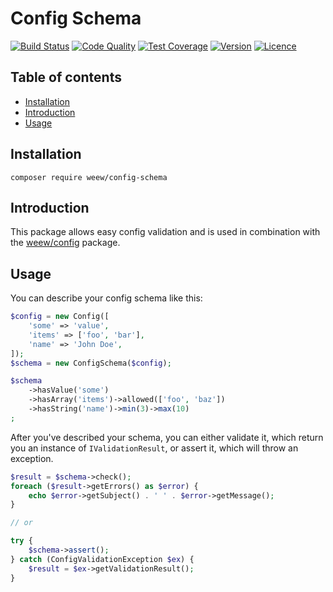 # Config Schema

[![Build Status](https://img.shields.io/travis/weew/config-schema.svg)](https://travis-ci.org/weew/config-schema)
[![Code Quality](https://img.shields.io/scrutinizer/g/weew/config-schema.svg)](https://scrutinizer-ci.com/g/weew/config-schema)
[![Test Coverage](https://img.shields.io/coveralls/weew/config-schema.svg)](https://coveralls.io/github/weew/config-schema)
[![Version](https://img.shields.io/packagist/v/weew/config-schema.svg)](https://packagist.org/packages/weew/config-schema)
[![Licence](https://img.shields.io/packagist/l/weew/config-schema.svg)](https://packagist.org/packages/weew/config-schema)

## Table of contents

- [Installation](#installation)
- [Introduction](#introduction)
- [Usage](#usage)

## Installation

`composer require weew/config-schema`

## Introduction

This package allows easy config validation and is used in combination with the [weew/config](https://github.com/weew/config) package.

## Usage

You can describe your config schema like this:

```php
$config = new Config([
    'some' => 'value',
    'items' => ['foo', 'bar'],
    'name' => 'John Doe',
]);
$schema = new ConfigSchema($config);

$schema
    ->hasValue('some')
    ->hasArray('items')->allowed(['foo', 'baz'])
    ->hasString('name')->min(3)->max(10)
;
```

After you've described your schema, you can either validate it, which return you an instance of `IValidationResult`, or assert it, which will throw an exception.

```php
$result = $schema->check();
foreach ($result->getErrors() as $error) {
    echo $error->getSubject() . ' ' . $error->getMessage();
}

// or

try {
    $schema->assert();
} catch (ConfigValidationException $ex) {
    $result = $ex->getValidationResult();
}
```
